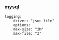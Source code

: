 ### mysql

```
logging:
    driver: "json-file"
    options:
    max-size: "2M"
    max-file: "3"
```